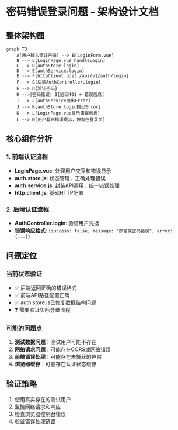 # 密码错误登录问题 - 架构设计文档

## 整体架构图

```mermaid
graph TD
    A[用户输入错误密码] --> B[LoginForm.vue]
    B --> C[LoginPage.vue handleLogin]
    C --> D[authStore.login]
    D --> E[authService.login]
    E --> F[httpClient.post /api/v1/auth/login]
    F --> G[后端AuthController.login]
    G --> H{验证密码}
    H -->|密码错误| I[返回401 + 错误信息]
    I --> J[authService抛出Error]
    J --> K[authStore.login抛出Error]
    K --> L[LoginPage.vue显示错误信息]
    L --> M[用户看到错误提示，停留在登录页]
```

## 核心组件分析

### 1. 前端认证流程
- **LoginPage.vue**: 处理用户交互和错误显示
- **auth.store.js**: 状态管理，正确处理错误
- **auth.service.js**: 封装API调用，统一错误处理
- **http.client.js**: 基础HTTP配置

### 2. 后端认证流程
- **AuthController.login**: 验证用户凭据
- **错误响应格式**: `{success: false, message: "邮箱或密码错误", error: {...}}`

## 问题定位

### 当前状态验证
- ✅ 后端返回正确的错误格式
- ✅ 前端API路径配置正确
- ✅ auth.store.js已修复数据结构问题
- ❓ 需要验证实际登录流程

### 可能的问题点
1. **测试数据问题**：测试用户可能不存在
2. **网络请求问题**：可能存在CORS或网络错误
3. **前端错误处理**：可能存在未捕获的异常
4. **浏览器缓存**：可能存在认证状态缓存

## 验证策略
1. 使用真实存在的测试用户
2. 监控网络请求和响应
3. 检查浏览器控制台错误
4. 验证错误处理链路
